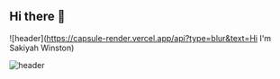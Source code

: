 ## Hi there 👋

![header](https://capsule-render.vercel.app/api?type=blur&text=Hi I'm Sakiyah Winston)

![header](https://capsule-render.vercel.app/api?type=wave&color=auto&height=300&section=header&text=capsule%20render&fontSize=90)
<!--
**sakiw3484/sakiw3484** is a ✨ _special_ ✨ repository because its `README.md` (this file) appears on your GitHub profile.

Here are some ideas to get you started:

- 🔭 I’m currently working on ...
- 🌱 I’m currently learning ...
- 👯 I’m looking to collaborate on ...
- 🤔 I’m looking for help with ...
- 💬 Ask me about ...
- 📫 How to reach me: ...
- 😄 Pronouns: ...
- ⚡ Fun fact: ...
-->
